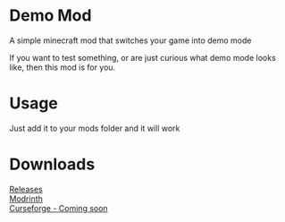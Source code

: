 # Demo Mod
A simple minecraft mod that switches your game into demo mode

If you want to test something, or are just curious what demo mode looks like, then this mod is for you.


# Usage

Just add it to your mods folder and it will work


# Downloads

[Releases](https://github.com/EmeraldIngot/demo-mod/releases/tag/v1.0.0)    
[Modrinth](https://modrinth.com/mod/demo)  
[Curseforge - Coming soon]()

